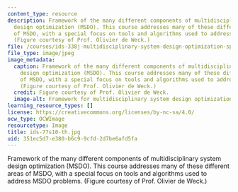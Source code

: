 ```yaml
---
content_type: resource
description: Framework of the many different components of multidisciplinary system
  design optimization (MSDO). This course addresses many of these different areas
  of MSDO, with a special focus on tools and algorithms used to address MSDO problems.
  (Figure courtesy of Prof. Olivier de Weck.)
file: /courses/ids-338j-multidisciplinary-system-design-optimization-spring-2010/351ec5d7e380b6c99cfd2d7be6afd5fa_ids-77s10-th.jpg
file_type: image/jpeg
image_metadata:
  caption: Framework of the many different components of multidisciplinary system
    design optimization (MSDO). This course addresses many of these different areas
    of MSDO, with a special focus on tools and algorithms used to address MSDO problems.
    (Figure courtesy of Prof. Olivier de Weck.)
  credit: Figure courtesy of Prof. Olivier de Weck.
  image-alt: Framework for multidisciplinary system design optimization.
learning_resource_types: []
license: https://creativecommons.org/licenses/by-nc-sa/4.0/
ocw_type: OCWImage
resourcetype: Image
title: ids-77s10-th.jpg
uid: 351ec5d7-e380-b6c9-9cfd-2d7be6afd5fa
---
```

Framework of the many different components of multidisciplinary system design optimization (MSDO). This course addresses many of these different areas of MSDO, with a special focus on tools and algorithms used to address MSDO problems. (Figure courtesy of Prof. Olivier de Weck.)